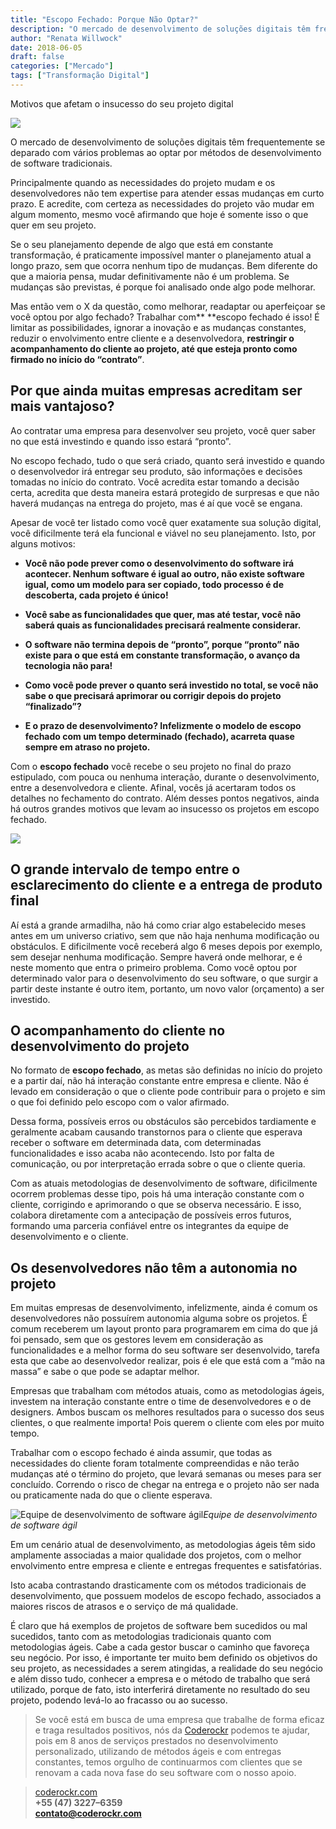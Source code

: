 ```yaml
---
title: "Escopo Fechado: Porque Não Optar?"
description: "O mercado de desenvolvimento de soluções digitais têm frequentemente se deparado com vários problemas ao optar por métodos de desenvolvimento de software tradicionais..."
author: "Renata Willwock"
date: 2018-06-05
draft: false
categories: ["Mercado"]
tags: ["Transformação Digital"]
---
```


Motivos que afetam o insucesso do seu projeto digital

![](https://cdn-images-1.medium.com/max/4840/1*DwV_rokmmJihNQp74W5sxQ.jpeg)

O mercado de desenvolvimento de soluções digitais têm frequentemente se deparado com vários problemas ao optar por métodos de desenvolvimento de software tradicionais.

Principalmente quando as necessidades do projeto mudam e os desenvolvedores não tem expertise para atender essas mudanças em curto prazo. E acredite, com certeza as necessidades do projeto vão mudar em algum momento, mesmo você afirmando que hoje é somente isso o que quer em seu projeto.

Se o seu planejamento depende de algo que está em constante transformação, é praticamente impossível manter o planejamento atual a longo prazo, sem que ocorra nenhum tipo de mudanças. Bem diferente do que a maioria pensa, mudar definitivamente não é um problema. Se mudanças são previstas, é porque foi analisado onde algo pode melhorar.

Mas então vem o X da questão, como melhorar, readaptar ou aperfeiçoar se você optou por algo fechado? Trabalhar com** **escopo fechado é isso! É limitar as possibilidades, ignorar a inovação e as mudanças constantes, reduzir o envolvimento entre cliente e a desenvolvedora, **restringir o acompanhamento do cliente ao projeto, até que esteja pronto como firmado no início do “contrato”**.

## Por que ainda muitas empresas acreditam ser mais vantajoso?

Ao contratar uma empresa para desenvolver seu projeto, você quer saber no que está investindo e quando isso estará “pronto”.

No escopo fechado, tudo o que será criado, quanto será investido e quando o desenvolvedor irá entregar seu produto, são informações e decisões tomadas no início do contrato. Você acredita estar tomando a decisão certa, acredita que desta maneira estará protegido de surpresas e que não haverá mudanças na entrega do projeto, mas é aí que você se engana.

Apesar de você ter listado como você quer exatamente sua solução digital, você dificilmente terá ela funcional e viável no seu planejamento. Isto, por alguns motivos:

* **Você não pode prever como o desenvolvimento do software irá acontecer. Nenhum software é igual ao outro, não existe software igual, como um modelo para ser copiado, todo processo é de descoberta, cada projeto é único!**

* **Você sabe as funcionalidades que quer, mas até testar, você não saberá quais as funcionalidades precisará realmente considerar.**

* **O software não termina depois de “pronto”, porque “pronto” não existe para o que está em constante transformação, o avanço da tecnologia não para!**

* **Como você pode prever o quanto será investido no total, se você não sabe o que precisará aprimorar ou corrigir depois do projeto “finalizado”?**

* **E o prazo de desenvolvimento? Infelizmente o modelo de escopo fechado com um tempo determinado (fechado), acarreta quase sempre em atraso no projeto.**

Com o **escopo fechado** você recebe o seu projeto no final do prazo estipulado, com pouca ou nenhuma interação, durante o desenvolvimento, entre a desenvolvedora e cliente. Afinal, vocês já acertaram todos os detalhes no fechamento do contrato. Além desses pontos negativos, ainda há outros grandes motivos que levam ao insucesso os projetos em escopo fechado.

![](https://cdn-images-1.medium.com/max/2000/1*uYFtCPQ891V2Hd3pXC9MWQ.jpeg)

## O grande intervalo de tempo entre o esclarecimento do cliente e a entrega de produto final

Aí está a grande armadilha, não há como criar algo estabelecido meses antes em um universo criativo, sem que não haja nenhuma modificação ou obstáculos. E dificilmente você receberá algo 6 meses depois por exemplo, sem desejar nenhuma modificação. Sempre haverá onde melhorar, e é neste momento que entra o primeiro problema. Como você optou por determinado valor para o desenvolvimento do seu software, o que surgir a partir deste instante é outro item, portanto, um novo valor (orçamento) a ser investido.

## O acompanhamento do cliente no desenvolvimento do projeto

No formato de **escopo fechado**, as metas são definidas no início do projeto e a partir daí, não há interação constante entre empresa e cliente. Não é levado em consideração o que o cliente pode contribuir para o projeto e sim o que foi definido pelo escopo com o valor afirmado.

Dessa forma, possíveis erros ou obstáculos são percebidos tardiamente e geralmente acabam causando transtornos para o cliente que esperava receber o software em determinada data, com determinadas funcionalidades e isso acaba não acontecendo. Isto por falta de comunicação, ou por interpretação errada sobre o que o cliente queria.

Com as atuais metodologias de desenvolvimento de software, dificilmente ocorrem problemas desse tipo, pois há uma interação constante com o cliente, corrigindo e aprimorando o que se observa necessário. E isso, colabora diretamente com a antecipação de possíveis erros futuros, formando uma parceria confiável entre os integrantes da equipe de desenvolvimento e o cliente.

## Os desenvolvedores não têm a autonomia no projeto

Em muitas empresas de desenvolvimento, infelizmente, ainda é comum os desenvolvedores não possuírem autonomia alguma sobre os projetos. É comum receberem um layout pronto para programarem em cima do que já foi pensado, sem que os gestores levem em consideração as funcionalidades e a melhor forma do seu software ser desenvolvido, tarefa esta que cabe ao desenvolvedor realizar, pois é ele que está com a “mão na massa” e sabe o que pode se adaptar melhor.

Empresas que trabalham com métodos atuais, como as metodologias ágeis, investem na interação constante entre o time de desenvolvedores e o de designers. Ambos buscam os melhores resultados para o sucesso dos seus clientes, o que realmente importa! Pois querem o cliente com eles por muito tempo.

Trabalhar com o escopo fechado é ainda assumir, que todas as necessidades do cliente foram totalmente compreendidas e não terão mudanças até o término do projeto, que levará semanas ou meses para ser concluído. Correndo o risco de chegar na entrega e o projeto não ser nada ou praticamente nada do que o cliente esperava.

![Equipe de desenvolvimento de software ágil](https://cdn-images-1.medium.com/max/2000/1*nqv33E6Q25uudIgKlKEcnQ.jpeg)*Equipe de desenvolvimento de software ágil*

Em um cenário atual de desenvolvimento, as metodologias ágeis têm sido amplamente associadas a maior qualidade dos projetos, com o melhor envolvimento entre empresa e cliente e entregas frequentes e satisfatórias.

Isto acaba contrastando drasticamente com os métodos tradicionais de desenvolvimento, que possuem modelos de escopo fechado, associados a maiores riscos de atrasos e o serviço de má qualidade.

É claro que há exemplos de projetos de software bem sucedidos ou mal sucedidos, tanto com as metodologias tradicionais quanto com metodologias ágeis. Cabe a cada gestor buscar o caminho que favoreça seu negócio. Por isso, é importante ter muito bem definido os objetivos do seu projeto, as necessidades a serem atingidas, a realidade do seu negócio e além disso tudo, conhecer a empresa e o método de trabalho que será utilizado, porque de fato, isto interferirá diretamente no resultado do seu projeto, podendo levá-lo ao fracasso ou ao sucesso.

> Se você está em busca de uma empresa que trabalhe de forma eficaz e traga resultados positivos, nós da [Coderockr](http://www.coderockr.com) podemos te ajudar, pois em 8 anos de serviços prestados no desenvolvimento personalizado, utilizando de métodos ágeis e com entregas constantes, temos orgulho de continuarmos com clientes que se renovam a cada nova fase do seu software com o nosso apoio.<br>

> [coderockr.com](http://www.coderockr.com) <br>
> **+55 (47) 3227–6359**<br>
> **contato@coderockr.com**

